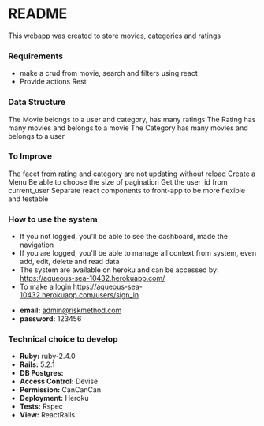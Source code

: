 # README
This webapp was created to store movies, categories and ratings

### Requirements
- make a crud from movie, search and filters using react
- Provide actions Rest

### Data Structure
The Movie belongs to a user and category, has many ratings
The Rating has many movies and belongs to a movie
The Category has many movies and belongs to a user

### To Improve
The facet from rating and category are not updating without reload
Create a Menu
Be able to choose the size of pagination
Get the user_id from current_user
Separate react components to front-app to be more flexible and testable

### How to use the system
* If you not logged, you'll be able to see the dashboard, made the navigation
* If you are logged, you'll be able to manage all context from system, even add, edit, delete and read data
* The system are available on heroku and can be accessed by: https://aqueous-sea-10432.herokuapp.com/
* To make a login https://aqueous-sea-10432.herokuapp.com/users/sign_in
- **email:** admin@riskmethod.com
- **password:** 123456


### Technical choice to develop
- **Ruby:** ruby-2.4.0
- **Rails:** 5.2.1
- **DB Postgres:**
- **Access Control:** Devise
- **Permission:** CanCanCan
- **Deployment:** Heroku
- **Tests:** Rspec
- **View:** ReactRails
